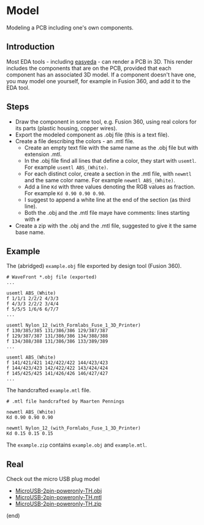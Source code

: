 # Model

Modeling a PCB including one's own components.


## Introduction

Most EDA tools - including [easyeda](easyeda.com) - can render a PCB in 3D.
This render includes the components that are on the PCB, provided that each component has an associated 3D model.
If a component doesn't have one, you may model one yourself, for example in Fusion 360, and add it to the EDA tool.


## Steps

 - Draw the component in some tool, e.g. Fusion 360, using real colors for its parts (plastic housing, copper wires).
 - Export the modeled component as .obj file (this is a text file).
 - Create a file describing the colors - an .mtl file.
    - Create an empty text file with the same name as the .obj file but with extension .mtl.
    - In the .obj file find all lines that define a color, they start with `usemtl`.
      For example `usemtl ABS_(White)`.
    - For each distinct color, create a section in the .mtl file, with `newmtl` and the same color name.
      For example `newmtl ABS_(White)`.
    - Add a line `Kd` with three values denoting the RGB values as fraction.
      For example `Kd 0.90 0.90 0.90`.
    - I suggest to append a white line at the end of the section (as third line).
    - Both the .obj and the .mtl file maye have comments: lines starting with `#`
 - Create a zip with the .obj and the .mtl file, suggested to give it the same base name.


## Example

The (abridged) `example.obj` file exported by design tool (Fusion 360).

```text
# WaveFront *.obj file (exported)
...

usemtl ABS_(White)
f 1/1/1 2/2/2 4/3/3
f 4/3/3 2/2/2 3/4/4
f 5/5/5 1/6/6 6/7/7
...

usemtl Nylon_12_(with_Formlabs_Fuse_1_3D_Printer)
f 130/385/385 131/386/386 129/387/387
f 129/387/387 131/386/386 134/388/388
f 134/388/388 131/386/386 133/389/389
...

usemtl ABS_(White)
f 141/421/421 142/422/422 144/423/423
f 144/423/423 142/422/422 143/424/424
f 145/425/425 141/426/426 146/427/427
...
```

The handcrafted `example.mtl` file.

```text
# .mtl file handcrafted by Maarten Pennings

newmtl ABS_(White)
Kd 0.90 0.90 0.90

newmtl Nylon_12_(with_Formlabs_Fuse_1_3D_Printer)
Kd 0.15 0.15 0.15
```

The `example.zip` contains `example.obj` and `example.mtl`.


## Real

Check out the micro USB plug model
 - [MicroUSB-2pin-poweronly-TH.obj](MicroUSB-2pin-poweronly-TH.obj)
 - [MicroUSB-2pin-poweronly-TH.mtl](MicroUSB-2pin-poweronly-TH.mtl)
 - [MicroUSB-2pin-poweronly-TH.zip](MicroUSB-2pin-poweronly-TH.zip)


(end)


